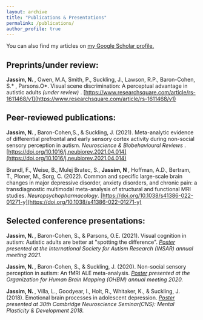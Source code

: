 ```yaml
---
layout: archive
title: "Publications & Presentations"
permalink: /publications/
author_profile: true
---
```


You can also find my articles on <u><a> [my Google Scholar profile](https://scholar.google.com/citations?hl=en&user=xbVeIZYAAAAJ)</a>.</u>

## Preprints/under review:
<strong> Jassim, N. </strong>, Owen, M.A, Smith, P., Suckling, J., Lawson, R.P., Baron-Cohen, S.* , Parsons.O*. Visual scene discrimination: A perceptual advantage in autistic adults <i>(under review) </i>. [https://www.researchsquare.com/article/rs-1611468/v1](https://www.researchsquare.com/article/rs-1611468/v1)

## Peer-reviewed publications:

<strong> Jassim, N. </strong>, Baron-Cohen,S., & Suckling, J. (2021). Meta-analytic evidence of differential prefrontal and early sensory cortex activity during non-social sensory perception in autism. <i> Neuroscience & Biobehavioural Reviews </i>. [https://doi.org/10.1016/j.neubiorev.2021.04.014](https://doi.org/10.1016/j.neubiorev.2021.04.014)

Brandl, F., Weise, B., Mulej Bratec, S., <strong> Jassim, N </strong>, Hoffman, A.D., Bertram, T., Ploner, M., Sorg, C. (2022). Common and specific large-scale brain changes in major depressive disorder, anxiety disorders, and chronic pain: a transdiagnostic multimodal meta-analysis of structural and functional MRI studies.<i> Neuropsychopharmacology</i>. [https://doi.org/10.1038/s41386-022-01271-y](https://doi.org/10.1038/s41386-022-01271-y)

## Selected conference presentations: 

<strong> Jassim, N. </strong>, Baron-Cohen, S., & Parsons, O.E. (2021). Visual cognition in autism: Autistic adults are better at "spotting the difference". <i> [Poster](https://github.com/naziajassim/naziajassim.github.io/blob/master/files/jassim_insar2021_v2.pdf) presented at the International Society for Autism Research (INSAR) annual meeting 2021. </i>

<strong> Jassim, N. </strong>, Baron-Cohen, S., & Suckling, J. (2020). Non-social sensory perception in autism: An fMRI ALE meta-analysis. <i> [Poster](https://github.com/naziajassim/naziajassim.github.io/blob/master/files/Jassim_OHBM_2020_poster.pdf) presented at the Organization for Human Brain Mapping (OHBM) annual meeting 2020. </i>

<strong> Jassim, N. </strong>, Villa, L., Goodyear, I., Holt, R., Whitaker, K., & Suckling, J. (2018). Emotional brain processes in adolescent depression. <i> [Poster](https://github.com/naziajassim/naziajassim.github.io/blob/master/files/Jassim_camneuro2018.pdf) presented at 30th Cambridge Neuroscience Seminar(CNS): Mental Plasticity & Development 2018. </i>
